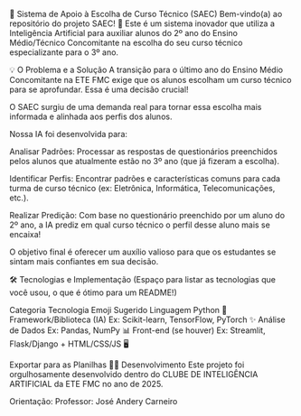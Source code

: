 🧠 Sistema de Apoio à Escolha de Curso Técnico (SAEC)
Bem-vindo(a) ao repositório do projeto SAEC! 🚀 Este é um sistema inovador que utiliza a Inteligência Artificial para auxiliar alunos do 2º ano do Ensino Médio/Técnico Concomitante na escolha do seu curso técnico especializante para o 3º ano.

💡 O Problema e a Solução
A transição para o último ano do Ensino Médio Concomitante na ETE FMC exige que os alunos escolham um curso técnico para se aprofundar. Essa é uma decisão crucial!

O SAEC surgiu de uma demanda real para tornar essa escolha mais informada e alinhada aos perfis dos alunos.

Nossa IA foi desenvolvida para:

Analisar Padrões: Processar as respostas de questionários preenchidos pelos alunos que atualmente estão no 3º ano (que já fizeram a escolha).

Identificar Perfis: Encontrar padrões e características comuns para cada turma de curso técnico (ex: Eletrônica, Informática, Telecomunicações, etc.).

Realizar Predição: Com base no questionário preenchido por um aluno do 2º ano, a IA prediz em qual curso técnico o perfil desse aluno mais se encaixa!

O objetivo final é oferecer um auxílio valioso para que os estudantes se sintam mais confiantes em sua decisão.

🛠️ Tecnologias e Implementação
(Espaço para listar as tecnologias que você usou, o que é ótimo para um README!)

Categoria	Tecnologia	Emoji Sugerido
Linguagem	Python	🐍
Framework/Biblioteca (IA)	Ex: Scikit-learn, TensorFlow, PyTorch	✨
Análise de Dados	Ex: Pandas, NumPy	📊
Front-end (se houver)	Ex: Streamlit, Flask/Django + HTML/CSS/JS	🖥️

Exportar para as Planilhas
👨‍🔬 Desenvolvimento
Este projeto foi orgulhosamente desenvolvido dentro do CLUBE DE INTELIGÊNCIA ARTIFICIAL da ETE FMC no ano de 2025.

Orientação:
Professor: José Andery Carneiro
